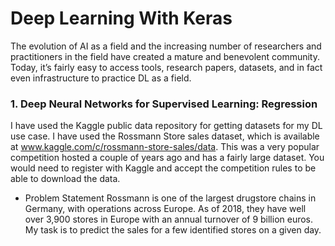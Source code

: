 # Deep Learning With Keras

The evolution of AI as a field and the increasing number of researchers and practitioners in the field have created a mature and benevolent community. Today, it’s fairly easy to access tools, research papers, datasets, and in fact even infrastructure to practice DL as a field.

### 1. Deep Neural Networks for Supervised Learning: Regression

I have used the Kaggle public data repository for getting datasets for my DL use case. I have used the Rossmann Store sales dataset, which is available at www.kaggle.com/c/rossmann-store-sales/data. This was a very popular competition hosted a couple of years ago and has a fairly large dataset. You would need to register with Kaggle and accept the competition rules to be able to download the data. 

* Problem Statement 
Rossmann is one of the largest drugstore chains in Germany, with operations across Europe. As of 2018, they have well over 3,900 stores in
Europe with an annual turnover of 9 billion euros. My task is to predict the sales for a few identified stores on a given day.
